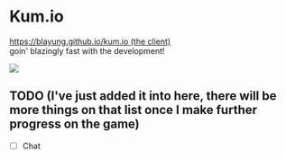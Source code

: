 # Kum.io
[https://blayung.github.io/kum.io (the client)](https://blayung.github.io/kum.io)  
goin' blazingly fast with the development!  
  
![](https://github.com/Blayung/kum.io/assets/92673316/9ff36486-9714-4da9-800b-90f6666cb81c)

## TODO (I've just added it into here, there will be more things on that list once I make further progress on the game)
- [ ] Chat
